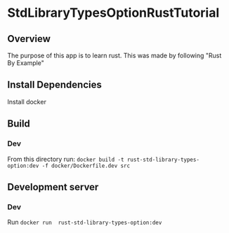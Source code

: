 # StdLibraryTypesOptionRustTutorial

## Overview
The purpose of this app is to learn rust. This was made by following "Rust By Example"

## Install Dependencies
Install docker

## Build
### Dev
From this directory run: `docker build -t rust-std-library-types-option:dev -f docker/Dockerfile.dev src`

## Development server
### Dev
Run `docker run  rust-std-library-types-option:dev`